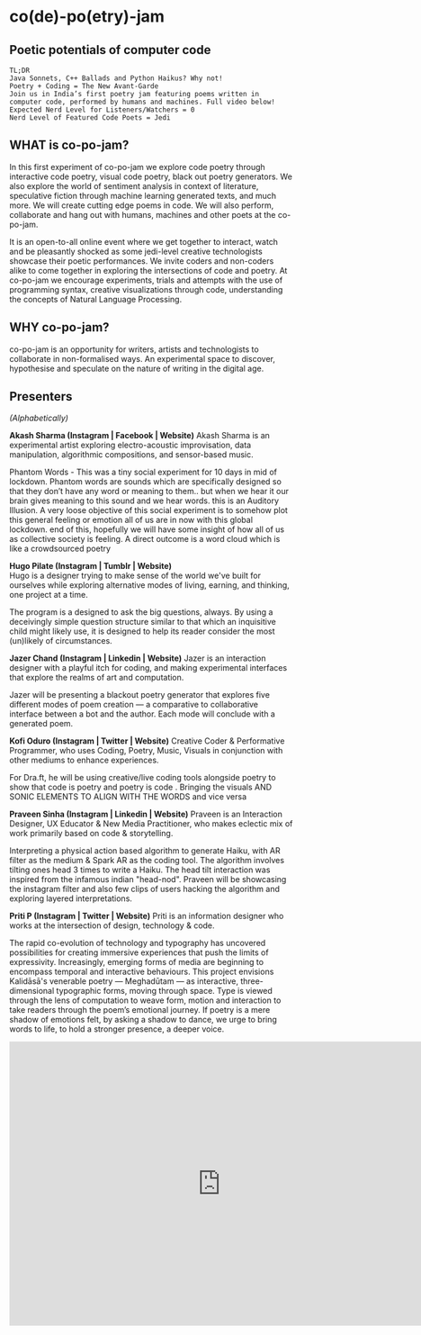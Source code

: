 # co(de)-po(etry)-jam
## Poetic potentials of computer code

``` 
TL;DR
Java Sonnets, C++ Ballads and Python Haikus? Why not!
Poetry + Coding = The New Avant-Garde
Join us in India’s first poetry jam featuring poems written in computer code, performed by humans and machines. Full video below!
Expected Nerd Level for Listeners/Watchers = 0
Nerd Level of Featured Code Poets = Jedi
```

## WHAT is co-po-jam?
In this first experiment of co-po-jam we explore code poetry through interactive code poetry, visual code poetry, black out poetry generators. We also explore the world of sentiment analysis in context of literature, speculative fiction through machine learning generated texts, and much more. We will create cutting edge poems in code. We will also perform, collaborate and hang out with humans, machines and other poets at the co-po-jam.

It is an open-to-all online event where we get together to interact, watch and be pleasantly shocked as some jedi-level creative technologists showcase their poetic performances. We invite coders and non-coders alike to come together in exploring the intersections of code and poetry. At co-po-jam we encourage experiments, trials and attempts with the use of programming syntax, creative visualizations through code, understanding the concepts of Natural Language Processing.

## WHY co-po-jam?
co-po-jam is an opportunity for writers, artists and technologists to collaborate in non-formalised ways. An experimental space to discover, hypothesise and speculate on the nature of writing in the digital age.


## Presenters
*(Alphabetically)*

**Akash Sharma (Instagram | Facebook | Website)**
Akash Sharma is an experimental artist exploring electro-acoustic improvisation, data manipulation, algorithmic compositions, and sensor-based music.

Phantom Words - This was a tiny social experiment for 10 days in mid of lockdown. Phantom words are sounds which are specifically designed so that they don’t have any word or meaning to them.. but when we hear it our brain gives meaning to this sound and we hear words. this is an Auditory Illusion. A very loose objective of this social experiment is to somehow plot this general feeling or emotion all of us are in now with this global lockdown. end of this, hopefully we will have some insight of how all of us as collective society is feeling. A direct outcome is a word cloud which is like a crowdsourced poetry

**Hugo Pilate (Instagram | Tumblr | Website)**  
Hugo is a designer trying to make sense of the world we've built for ourselves while exploring alternative modes of living, earning, and thinking, one project at a time.

The program is a designed to ask the big questions, always. By using a deceivingly simple question structure similar to that which an inquisitive child might likely use, it is designed to help its reader consider the most (un)likely of circumstances.

**Jazer Chand (Instagram | Linkedin | Website)**
Jazer is an interaction designer with a playful itch for coding, and making experimental interfaces that explore the realms of art and computation.

Jazer will be presenting a blackout poetry generator that explores five different modes of poem creation — a comparative to collaborative interface between a bot and the author. Each mode will conclude with a generated poem.

**Kofi Oduro (Instagram | Twitter | Website)**
Creative Coder & Performative Programmer, who uses Coding, Poetry, Music, Visuals in conjunction with other mediums to enhance experiences.

For Dra.ft, he will be using creative/live coding tools alongside poetry to show that code is poetry and poetry is code . Bringing the visuals AND SONIC ELEMENTS TO ALIGN WITH THE WORDS and vice versa

**Praveen Sinha (Instagram | Linkedin | Website)**
Praveen is an Interaction Designer, UX Educator & New Media Practitioner, who makes eclectic mix of work primarily based on code & storytelling.

Interpreting a physical action based algorithm to generate Haiku, with AR filter as the medium & Spark AR as the coding tool. The algorithm involves tilting ones head 3 times to write a Haiku. The head tilt interaction was inspired from the infamous indian "head-nod". Praveen will be showcasing the instagram filter and also few clips of users hacking the algorithm and exploring layered interpretations.

**Priti P (Instagram | Twitter | Website)**
Priti is an information designer who works at the intersection of design, technology & code.

The rapid co-evolution of technology and typography has uncovered possibilities for creating immersive experiences that push the limits of expressivity. Increasingly, emerging forms of media are beginning to encompass temporal and interactive behaviours. This project envisions Kalidāsā's venerable poetry — Meghadūtam — as interactive, three-dimensional typographic forms, moving through space. Type is viewed through the lens of computation to weave form, motion and interaction to take readers through the poem’s emotional journey. If poetry is a mere shadow of emotions felt, by asking a shadow to dance, we urge to bring words to life, to hold a stronger presence, a deeper voice.


<iframe width="750" height="505" src="https://www.youtube.com/embed/pz7umdR58yE?start=245" frameborder="0" allow="accelerometer; autoplay; encrypted-media; gyroscope; picture-in-picture" allowfullscreen></iframe>

